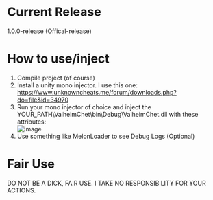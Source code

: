 # Current Release 
1.0.0-release (Offical-release)

# How to use/inject
1. Compile project (of course)
2. Install a unity mono injector. I use this one: https://www.unknowncheats.me/forum/downloads.php?do=file&id=34970
3. Run your mono injector of choice and inject the YOUR_PATH\ValheimChet\bin\Debug\ValheimChet.dll with these attributes: <br _>
![image](https://github.com/user-attachments/assets/f9fcb3d9-33d1-4bb7-9480-053a44493319)
4. Use something like MelonLoader to see Debug Logs (Optional) 


# Fair Use
DO NOT BE A DICK, FAIR USE. I TAKE NO RESPONSIBILITY FOR YOUR ACTIONS.
